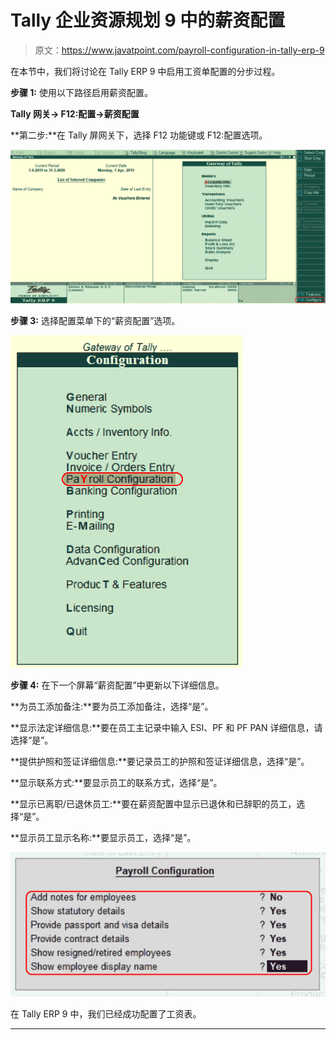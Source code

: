 # Tally 企业资源规划 9 中的薪资配置

> 原文：<https://www.javatpoint.com/payroll-configuration-in-tally-erp-9>

在本节中，我们将讨论在 Tally ERP 9 中启用工资单配置的分步过程。

**步骤 1:** 使用以下路径启用薪资配置。

**Tally 网关→ F12:配置→薪资配置**

**第二步:**在 Tally 屏网关下，选择 F12 功能键或 F12:配置选项。

![Payroll Configuration in Tally ERP 9](img/9c5b8666d9e71149a89c63bf7e3f2b5a.png)

**步骤 3:** 选择配置菜单下的“薪资配置”选项。

![Payroll Configuration in Tally ERP 9](img/6c9b7eaf6ebcbabeb24752f52e1e3b3f.png)

**步骤 4:** 在下一个屏幕“薪资配置”中更新以下详细信息。

**为员工添加备注:**要为员工添加备注，选择“是”。

**显示法定详细信息:**要在员工主记录中输入 ESI、PF 和 PF PAN 详细信息，请选择“是”。

**提供护照和签证详细信息:**要记录员工的护照和签证详细信息，选择“是”。

**显示联系方式:**要显示员工的联系方式，选择“是”。

**显示已离职/已退休员工:**要在薪资配置中显示已退休和已辞职的员工，选择“是”。

**显示员工显示名称:**要显示员工，选择“是”。

![Payroll Configuration in Tally ERP 9](img/57ba1210ea26fa6cdabf36c83787774b.png)

在 Tally ERP 9 中，我们已经成功配置了工资表。

* * *